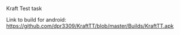 Kraft Test task

Link to build for android: https://github.com/dpr3309/KraftTT/blob/master/Builds/KraftTT.apk
